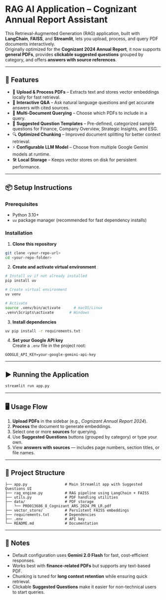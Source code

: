 # RAG AI Application – Cognizant Annual Report Assistant

This Retrieval-Augmented Generation (RAG) application, built with **LangChain**, **FAISS**, and **Streamlit**, lets you upload, process, and query PDF documents interactively.  
Originally optimized for the **Cognizant 2024 Annual Report**, it now supports **general PDFs**, provides **clickable suggested questions** grouped by category, and offers **answers with source references**.

---

## 🚀 Features

- 📄 **Upload & Process PDFs** – Extracts text and stores vector embeddings locally for fast retrieval.  
- 💬 **Interactive Q&A** – Ask natural language questions and get accurate answers with cited sources.  
- 📑 **Multi-Document Querying** – Choose which PDFs to include in a query.  
- 📌 **Suggested Question Templates** – Pre-defined, categorized sample questions for Finance, Company Overview, Strategic Insights, and ESG.  
- 🔍 **Optimized Chunking** – Improved document splitting for better context retrieval.  
- ⚡ **Configurable LLM Model** – Choose from multiple Google Gemini models at runtime.  
- 🛠 **Local Storage** – Keeps vector stores on disk for persistent performance.  

---

## 📦 Setup Instructions

### Prerequisites
- Python 3.10+
- `uv` package manager (recommended for fast dependency installs)

### Installation

1. **Clone this repository**
```bash
git clone <your-repo-url>
cd <your-repo-folder>
```

2. **Create and activate virtual environment**
```bash
# Install uv if not already installed
pip install uv

# Create virtual environment
uv venv

# Activate
source .venv/bin/activate      # macOS/Linux
.venv\Scripts\activate       # Windows
```

3. **Install dependencies**
```bash
uv pip install -r requirements.txt
```

4. **Set your Google API key**  
Create a `.env` file in the project root:
```env
GOOGLE_API_KEY=your-google-gemini-api-key
```

---

## ▶ Running the Application

```bash
streamlit run app.py
```

---

## 🖥 Usage Flow

1. **Upload PDFs** in the sidebar (e.g., *Cognizant Annual Report 2024*).  
2. **Process** the document to generate embeddings.  
3. Select one or more **sources** for querying.  
4. Use **Suggested Questions** buttons (grouped by category) or type your own.  
5. View **answers with sources** — includes page numbers, section titles, or file names.  

---

## 📂 Project Structure
```
├── app.py                 # Main Streamlit app with Suggested Questions UI
├── rag_engine.py          # RAG pipeline using LangChain + FAISS
├── utils.py               # PDF handling utilities
├── data/                  # PDF storage
│   └── PRO013686_8_Cognizant_ARS_2024_PR_LR.pdf
├── vector_store/          # Persistent FAISS embeddings
├── requirements.txt       # Dependencies
├── .env                   # API key
└── README.md              # Documentation
```

---

## 📌 Notes
- Default configuration uses **Gemini 2.0 Flash** for fast, cost-efficient responses.  
- Works best with **finance-related PDFs** but supports any text-based PDF.  
- Chunking is tuned for **long context retention** while ensuring quick retrieval.  
- Clickable **Suggested Questions** make it easier for non-technical users to start queries.
